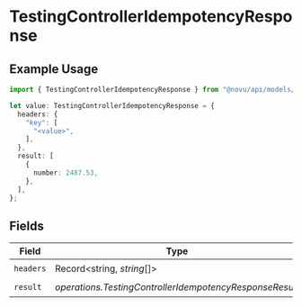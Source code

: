 # TestingControllerIdempotencyResponse

## Example Usage

```typescript
import { TestingControllerIdempotencyResponse } from "@novu/api/models/operations";

let value: TestingControllerIdempotencyResponse = {
  headers: {
    "key": [
      "<value>",
    ],
  },
  result: [
    {
      number: 2487.53,
    },
  ],
};
```

## Fields

| Field                                                   | Type                                                    | Required                                                | Description                                             |
| ------------------------------------------------------- | ------------------------------------------------------- | ------------------------------------------------------- | ------------------------------------------------------- |
| `headers`                                               | Record<string, *string*[]>                              | :heavy_check_mark:                                      | N/A                                                     |
| `result`                                                | *operations.TestingControllerIdempotencyResponseResult* | :heavy_check_mark:                                      | N/A                                                     |